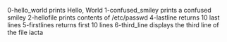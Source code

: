 0-hello_world prints Hello, World
1-confused_smiley prints a confused smiley
2-hellofile prints contents of /etc/passwd
4-lastline returns 10 last lines
5-firstlines returns first 10 lines
6-third_line displays the third line of the file iacta
